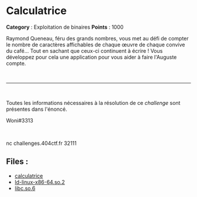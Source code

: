 # Calculatrice

**Category** : Exploitation de binaires
**Points** : 1000

Raymond Queneau, féru des grands nombres, vous met au défi de compter le nombre de caractères affichables de chaque œuvre de chaque convive du café... Tout en sachant que ceux-ci continuent à écrire !
Vous développez pour cela une application pour vous aider à faire l'Auguste compte.

<p class="space">&nbsp;</p>


***

<p class="space">&nbsp;</p>

Toutes les informations nécessaires à la résolution de ce *challenge* sont présentes dans l'énoncé.

<div class="author">Woni#3313</div>

<p class="space">&nbsp;</p>

nc challenges.404ctf.fr 32111

## Files : 
 - [calculatrice](./calculatrice)
 - [ld-linux-x86-64.so.2](./ld-linux-x86-64.so.2)
 - [libc.so.6](./libc.so.6)


